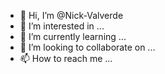 - 👋 Hi, I’m @Nick-Valverde
- 👀 I’m interested in ...
- 🌱 I’m currently learning ...
- 💞️ I’m looking to collaborate on ...
- 📫 How to reach me ...

<!---
Nick-Valverde/Nick-Valverde is a ✨ special ✨ repository because its `README.md` (this file) appears on your GitHub profile.
You can click the Preview link to take a look at your changes.
--->

